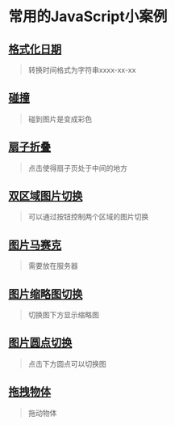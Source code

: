 # 常用的JavaScript小案例

## [格式化日期](https://github.com/shenshuai89/usuallyDemo/tree/master/格式化日期)
> 转换时间格式为字符串xxxx-xx-xx

## [碰撞](https://github.com/shenshuai89/usuallyDemo/tree/master/碰撞)
> 碰到图片是变成彩色

## [扇子折叠](https://github.com/shenshuai89/usuallyDemo/tree/master/扇子折叠)
> 点击使得扇子页处于中间的地方

## [双区域图片切换](https://github.com/shenshuai89/usuallyDemo/tree/master/双区域图片切换)
> 可以通过按钮控制两个区域的图片切换

## [图片马赛克](https://github.com/shenshuai89/usuallyDemo/tree/master/图片马赛克)
> 需要放在服务器

## [图片缩略图切换](https://github.com/shenshuai89/usuallyDemo/tree/master/图片缩略图切换)
> 切换图下方显示缩略图

## [图片圆点切换](https://github.com/shenshuai89/usuallyDemo/tree/master/图片圆点切换)
> 点击下方圆点可以切换图

## [拖拽物体](https://github.com/shenshuai89/usuallyDemo/tree/master/拖拽物体)
> 拖动物体


